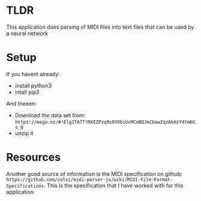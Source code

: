# TLDR 
This application does parsing of MIDI files into text files that can be used by a neural network

# Setup

If you havent already: 
- install python3
- intall pip3

And theeen:
- Download the data set from: `https://mega.nz/#!Elg1TA7T!MXEZPzq9s9YObiUcMCoNQJmCbawZqzAkHzY4Ym6Gs_Q` 
- unzip it

# Resources
Another good source of information is the MIDI specification on github: `https://github.com/colxi/midi-parser-js/wiki/MIDI-File-Format-Specifications`. This is the specification that I have worked with for this application. 




